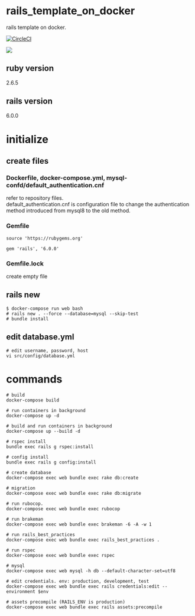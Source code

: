 # rails_template_on_docker
rails template on docker.

[![CircleCI](https://circleci.com/gh/ham0215/rails_template_on_docker.svg?style=svg)](https://circleci.com/gh/ham0215/rails_template_on_docker)

![](https://github.com/ham0215/rails_template_on_docker/workflows/Ruby/badge.svg)

## ruby version
2.6.5

## rails version
6.0.0

# initialize

## create files

### Dockerfile, docker-compose.yml, mysql-confd/default_authentication.cnf
refer to repository files.  
default_authentication.cnf is configuration file to change the authentication method introduced from mysql8 to the old method.

### Gemfile
```
source 'https://rubygems.org'

gem 'rails', '6.0.0'
```

### Gemfile.lock
create empty file

## rails new
```
$ docker-compose run web bash
# rails new . --force --database=mysql --skip-test
# bundle install
```

## edit database.yml

```
# edit username, password, host
vi src/config/database.yml
```

# commands
```
# build
docker-compose build

# run containers in background
docker-compose up -d

# build and run containers in background
docker-compose up --build -d

# rspec install
bundle exec rails g rspec:install

# config install
bundle exec rails g config:install

# create database
docker-compose exec web bundle exec rake db:create

# migration
docker-compose exec web bundle exec rake db:migrate

# run rubocop.
docker-compose exec web bundle exec rubocop

# run brakeman
docker-compose exec web bundle exec brakeman -6 -A -w 1

# run rails_best_practices
docker-compose exec web bundle exec rails_best_practices .

# run rspec
docker-compose exec web bundle exec rspec

# mysql
docker-compose exec web mysql -h db --default-character-set=utf8

# edit credentials. env: production, development, test
docker-compose exec web bundle exec rails credentials:edit --environment $env

# assets precompile (RAILS_ENV is production)
docker-compose exec web bundle exec rails assets:precompile
```
